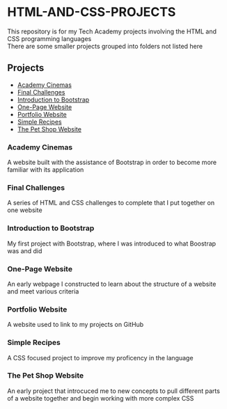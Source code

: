 # HTML-AND-CSS-PROJECTS
This repository is for my Tech Academy projects involving the HTML and CSS programming languages\
There are some smaller projects grouped into folders not listed here

## Projects
- [Academy Cinemas](Academy-Cinemas/index.html)
- [Final Challenges](Final-html-and-css-challenges/challenges.html)
- [Introduction to Bootstrap](Introduction-to-Bootstrap/index.html)
- [One-Page Website](One-Page-Website/One_page_website.html)
- [Portfolio Website](Portfolio_website/index.html)
- [Simple Recipes](Simple-recipes/index.html)
- [The Pet Shop Website](The-pet-shop-website/index.html)

### Academy Cinemas
A website built with the assistance of Bootstrap in order to become more familiar with its application

### Final Challenges
A series of HTML and CSS challenges to complete that I put together on one website

### Introduction to Bootstrap
My first project with Bootstrap, where I was introduced to what Boostrap was and did

### One-Page Website
An early webpage I constructed to learn about the structure of a website and meet various criteria

### Portfolio Website
A website used to link to my projects on GitHub

### Simple Recipes
A CSS focused project to improve my proficency in the language

### The Pet Shop Website
An early project that introcuced me to new concepts to pull different parts of a website together and begin working with more complex CSS